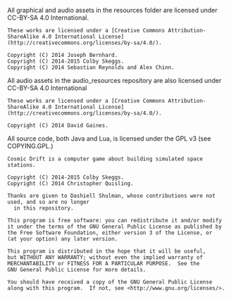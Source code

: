 All graphical and audio assets in the resources folder are licensed under CC-BY-SA 4.0 International.

    These works are licensed under a [Creative Commons Attribution-ShareAlike 4.0 International License](http://creativecommons.org/licenses/by-sa/4.0/).

    Copyright (C) 2014 Joseph Bernhard.
    Copyright (C) 2014-2015 Colby Skeggs.
    Copyright (C) 2014 Sebastian Reynolds and Alex Chinn.

All audio assets in the audio_resources repository are also licensed under CC-BY-SA 4.0 International

    These works are licensed under a [Creative Commons Attribution-ShareAlike 4.0 International License](http://creativecommons.org/licenses/by-sa/4.0/).

    Copyright (C) 2014 David Gaines.

All source code, both Java and Lua, is licensed under the GPL v3 (see COPYING.GPL.)

    Cosmic Drift is a computer game about building simulated space stations.

    Copyright (C) 2014-2015 Colby Skeggs.
    Copyright (C) 2014 Christopher Quisling.

    Thanks are given to Dashiell Shulman, whose contributions were not used, and so are no longer
      in this repository.

    This program is free software: you can redistribute it and/or modify
    it under the terms of the GNU General Public License as published by
    the Free Software Foundation, either version 3 of the License, or
    (at your option) any later version.

    This program is distributed in the hope that it will be useful,
    but WITHOUT ANY WARRANTY; without even the implied warranty of
    MERCHANTABILITY or FITNESS FOR A PARTICULAR PURPOSE.  See the
    GNU General Public License for more details.

    You should have received a copy of the GNU General Public License
    along with this program.  If not, see <http://www.gnu.org/licenses/>.
